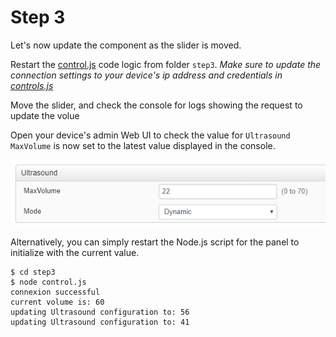 # Step 3

Let's now update the component as the slider is moved.

Restart the [control.js](./control.js) code logic from folder `step3`.
_Make sure to update the connection settings to your device's ip address and credentials in [controls.js](./control.js)_


Move the slider, and check the console for logs showing the request to update the volue

Open your device's admin Web UI to check the value for `Ultrasound MaxVolume` is now set to the latest value displayed in the console.

![Ultrasound MaxVolume](img/ultrasound-maxvolume.png)

Alternatively, you can simply restart the Node.js script for the panel to initialize with the current value.

```shell
$ cd step3
$ node control.js
connexion successful
current volume is: 60
updating Ultrasound configuration to: 56
updating Ultrasound configuration to: 41
```